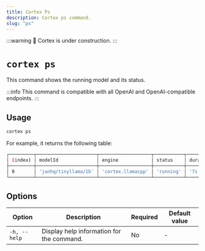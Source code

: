 ```yaml
---
title: Cortex Ps
description: Cortex ps command.
slug: "ps"
---
```


:::warning
🚧 Cortex is under construction.
:::

# `cortex ps`

This command shows the running model and its status.

:::info
This command is compatible with all OpenAI and OpenAI-compatible endpoints.
:::

## Usage

```bash
cortex ps
```

For example, it returns the following table:

```bash
┌─────────┬──────────────────────┬───────────────────┬───────────┬──────────┬─────┬──────┐
│ (index) │ modelId              │ engine            │ status    │ duration │ ram │ vram │
├─────────┼──────────────────────┼───────────────────┼───────────┼──────────┼─────┼──────┤
│ 0       │ 'janhq/tinyllama/1b' │ 'cortex.llamacpp' │ 'running' │ '7s'     │ '-' │ '-'  │
└─────────┴──────────────────────┴───────────────────┴───────────┴──────────┴─────┴──────┘
```
## Options

| Option            | Description                                           | Required | Default value |
|-------------------|-------------------------------------------------------|----------|---------------|
| `-h, --help`      | Display help information for the command.             | No       |      -         |